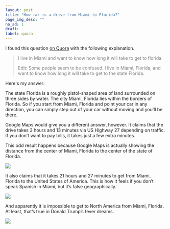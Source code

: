 ```yaml
---
layout: post
title: "How far is a drive from Miami to Florida?"
page_img_desc: ""
no_ad: 1
draft:
label: quora
---
```


I found this question <a href="https://www.quora.com/How-far-is-a-drive-from-Miami-to-Florida/">on Quora</a> with the following explanation.

<blockquote style="color: grey;">
I live in Miami and want to know how long it will take to get to florida.

Edit: Some people seem to be confused. I live in Miami, Florida, and want to know how long it will take to get to the state Florida.
</blockquote>

Here's my answer:

The state Florida is a roughly pistol-shaped area of land surrounded on three sides by water. The city Miami, Florida lies within the borders of Florida. So if you start from Miami, Florida and point your car in any direction, you can simply step out of your car without moving and you’ll be there.

Google Maps would give you a different answer, however. It claims that the drive takes 3 hours and 13 minutes via US Highway 27 depending on traffic. If you don’t want to pay tolls, it takes just a few extra minutes.

This odd result happens because Google Maps is actually showing the distance from the center of Miami, Florida to the center of the state of Florida.

<img src="/assets/miami-1.jpeg" />

It also claims that it takes 21 hours and 27 minutes to get from Miami, Florida to the United States of America. This is how it feels if you don’t speak Spanish in Miami, but it’s false geographically.

<img src="/assets/miami-2.jpeg" />

And apparently it is impossible to get to North America from Miami, Florida. At least, that’s true in Donald Trump’s fever dreams.

<img src="/assets/miami-3.jpeg" />
